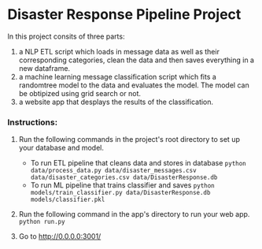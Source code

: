 # Disaster Response Pipeline Project
In this project consits of three parts: 
1) a NLP ETL script which loads in message data as well as their corresponding categories, clean the data and then saves everything in a new dataframe. 
2) a machine learning message classification script which fits a randomtree model to the data and evaluates the model. The model can be obtipized using grid search or not. 
3) a website app that desplays the results of the classification. 
  
### Instructions:
1. Run the following commands in the project's root directory to set up your database and model.

    - To run ETL pipeline that cleans data and stores in database
        `python data/process_data.py data/disaster_messages.csv data/disaster_categories.csv data/DisasterResponse.db`
    - To run ML pipeline that trains classifier and saves
        `python models/train_classifier.py data/DisasterResponse.db models/classifier.pkl`

2. Run the following command in the app's directory to run your web app.
    `python run.py`

3. Go to http://0.0.0.0:3001/
